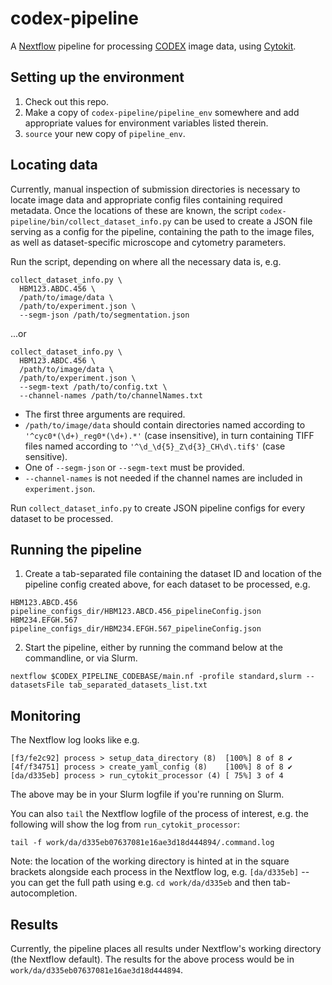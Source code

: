 # codex-pipeline
A [Nextflow](https://www.nextflow.io/index.html) pipeline for processing [CODEX](https://www.akoyabio.com/codextm/technology) image data, using [Cytokit](https://github.com/hammerlab/cytokit).

## Setting up the environment
1. Check out this repo.
2. Make a copy of `codex-pipeline/pipeline_env` somewhere and add appropriate values for environment variables listed therein.
3. `source` your new copy of `pipeline_env`.

## Locating data
Currently, manual inspection of submission directories is necessary to locate image data and appropriate config files containing required metadata. Once the locations of these are known, the script `codex-pipeline/bin/collect_dataset_info.py` can be used to create a JSON file serving as a config for the pipeline, containing the path to the image files, as well as dataset-specific microscope and cytometry parameters.

Run the script, depending on where all the necessary data is, e.g.
```
collect_dataset_info.py \
  HBM123.ABDC.456 \ 
  /path/to/image/data \ 
  /path/to/experiment.json \
  --segm-json /path/to/segmentation.json
```
...or
```
collect_dataset_info.py \
  HBM123.ABDC.456 \ 
  /path/to/image/data \ 
  /path/to/experiment.json \
  --segm-text /path/to/config.txt \
  --channel-names /path/to/channelNames.txt
```

* The first three arguments are required.
* `/path/to/image/data` should contain directories named according to `'^cyc0*(\d+)_reg0*(\d+).*'` (case insensitive), in turn containing TIFF files named according to `'^\d_\d{5}_Z\d{3}_CH\d\.tif$'` (case sensitive).
* One of `--segm-json` or `--segm-text` must be provided. 
* `--channel-names` is not needed if the channel names are included in `experiment.json`.

Run `collect_dataset_info.py` to create JSON pipeline configs for every dataset to be processed.

## Running the pipeline
1. Create a tab-separated file containing the dataset ID and location of the pipeline config created above, for each dataset to be processed, e.g.
```
HBM123.ABCD.456    pipeline_configs_dir/HBM123.ABCD.456_pipelineConfig.json
HBM234.EFGH.567    pipeline_configs_dir/HBM234.EFGH.567_pipelineConfig.json
```
2. Start the pipeline, either by running the command below at the commandline, or via Slurm.
```
nextflow $CODEX_PIPELINE_CODEBASE/main.nf -profile standard,slurm --datasetsFile tab_separated_datasets_list.txt
```

## Monitoring
The Nextflow log looks like e.g.
```
[f3/fe2c92] process > setup_data_directory (8)  [100%] 8 of 8 ✔
[4f/f34751] process > create_yaml_config (8)    [100%] 8 of 8 ✔
[da/d335eb] process > run_cytokit_processor (4) [ 75%] 3 of 4
```
The above may be in your Slurm logfile if you're running on Slurm.

You can also `tail` the Nextflow logfile of the process of interest, e.g. the following will show the log from `run_cytokit_processor`:
```
tail -f work/da/d335eb07637081e16ae3d18d444894/.command.log
```
Note: the location of the working directory is hinted at in the square brackets alongside each process in the Nextflow log, e.g. `[da/d335eb]` -- you can get the full path using e.g. `cd work/da/d335eb` and then tab-autocompletion.

## Results
Currently, the pipeline places all results under Nextflow's working directory (the Nextflow default). The results for the above process would be in `work/da/d335eb07637081e16ae3d18d444894`.
